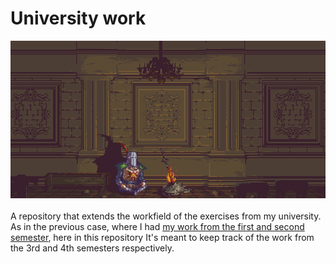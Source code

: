 # University work
<img src="misc/pixel_art.gif"/><br><br>
A repository that extends the workfield of the exercises from my university.
As in the previous case, where I had <a href="https://github.com/xfgt/OldProjects">my work from the first and second semester</a>, here in this repository It's meant to keep track of the work from the 3rd and 4th semesters respectively.